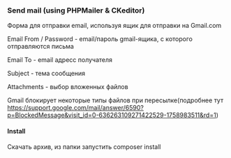 ### Send mail (using PHPMailer & CKeditor)

Форма для отправки email, используя ящик для отправки на Gmail.com

Email From / Password  - email/пароль gmail-ящика, с которого отправляются письма

Email To - email адресс получателя

Subject - тема сообщения

Attachments - выбор вложенных файлов

Gmail блокирует некоторые типы файлов при пересылке(подробнее тут https://support.google.com/mail/answer/6590?p=BlockedMessage&visit_id=0-636263109271422529-1758983511&rd=1)

#### Install

Скачать архив, из папки запустить composer install
